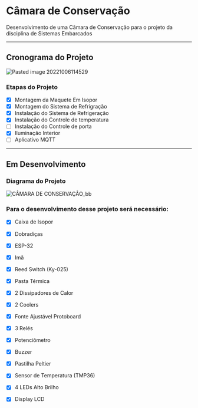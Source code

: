 
# Câmara de Conservação

Desenvolvimento de uma Câmara de Conservação para o projeto da disciplina de Sistemas Embarcados

---

## Cronograma do Projeto

![Pasted image 20221006114529](https://user-images.githubusercontent.com/81964220/194348601-86554fac-cecf-4b60-bdaf-5bcd22d5c8ab.png)

### Etapas do Projeto
- [x] Montagem da Maquete Em Isopor
- [x] Montagem do Sistema de Refrigração
- [x] Instalação do Sistema de Refrigeração
- [x] Instalação do Controle de temperatura
- [ ] Instalação do Controle de porta
- [x] Iluminação Interior
- [ ] Aplicativo MQTT

---

## Em Desenvolvimento

### Diagrama do Projeto

![CÂMARA DE CONSERVAÇÃO_bb](https://user-images.githubusercontent.com/81964220/195209385-b617569b-7df6-4baf-b282-e0941dcbf43c.jpg)

### Para o desenvolvimento desse projeto será necessário:
- [x] Caixa de Isopor
- [x] Dobradiças
- [x] ESP-32
- [x] Imã
- [x] Reed Switch (Ky-025)
- [x] Pasta Térmica
- [x] 2 Dissipadores de Calor
- [x] 2 Coolers
- [x] Fonte Ajustável Protoboard
- [x] 3 Relés
- [x] Potenciômetro
- [x] Buzzer
- [x] Pastilha Peltier
- [x] Sensor de Temperatura (TMP36)
- [x] 4 LEDs Alto Brilho
- [x] Display LCD



